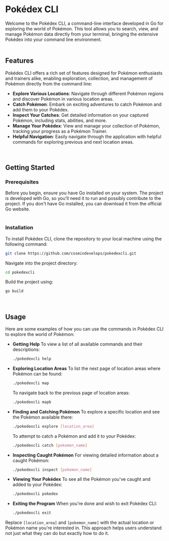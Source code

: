 # Pokédex CLI

Welcome to the Pokédex CLI, a command-line interface developed in Go for exploring the world of Pokémon. This tool allows you to search, view, and manage Pokémon data directly from your terminal, bringing the extensive Pokédex into your command line environment.
<br>
<br>


## Features

Pokédex CLI offers a rich set of features designed for Pokémon enthusiasts and trainers alike, enabling exploration, collection, and management of Pokémon directly from the command line:

- **Explore Various Locations**: Navigate through different Pokémon regions and discover Pokémon in various location areas.
- **Catch Pokémon**: Embark on exciting adventures to catch Pokémon and add them to your Pokédex.
- **Inspect Your Catches**: Get detailed information on your captured Pokémon, including stats, abilities, and more.
- **Manage Your Pokédex**: View and manage your collection of Pokémon, tracking your progress as a Pokémon Trainer.
- **Helpful Navigation**: Easily navigate through the application with helpful commands for exploring previous and next location areas.
<br>

## Getting Started

### Prerequisites

Before you begin, ensure you have Go installed on your system. The project is developed with Go, so you'll need it to run and possibly contribute to the project. If you don't have Go installed, you can download it from the official Go website.
<br>
<br>
### Installation

To install Pokédex CLI, clone the repository to your local machine using the following command:

```bash
git clone https://github.com/cosmindevelops/pokedexcli.git
```

Navigate into the project directory:

```bash
cd pokedexcli
```

Build the project using:

```bash
go build
```
<br>

## Usage

Here are some examples of how you can use the commands in Pokédex CLI to explore the world of Pokémon:

- **Getting Help**
  To view a list of all available commands and their descriptions:
  ```bash
  ./pokedexcli help
  ```

- **Exploring Location Areas**
  To list the next page of location areas where Pokémon can be found:
  ```bash
  ./pokedexcli map
  ```
  To navigate back to the previous page of location areas:
  ```bash
  ./pokedexcli mapb
  ```

- **Finding and Catching Pokémon**
  To explore a specific location and see the Pokémon available there:
  ```bash
  ./pokedexcli explore [location_area]
  ```
  To attempt to catch a Pokémon and add it to your Pokédex:
  ```bash
  ./pokedexcli catch [pokemon_name]
  ```

- **Inspecting Caught Pokémon**
  For viewing detailed information about a caught Pokémon:
  ```bash
  ./pokedexcli inspect [pokemon_name]
  ```

- **Viewing Your Pokédex**
  To see all the Pokémon you've caught and added to your Pokédex:
  ```bash
  ./pokedexcli pokedex
  ```

- **Exiting the Program**
  When you're done and wish to exit Pokédex CLI:
  ```bash
  ./pokedexcli exit
  ```
Replace `[location_area]` and `[pokemon_name]` with the actual location or Pokémon name you're interested in. This approach helps users understand not just what they can do but exactly how to do it.
<br>
<br>


